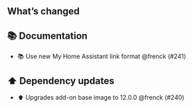 ## What’s changed

## 📚 Documentation

- 📚 Use new My Home Assistant link format @frenck (#241)

## ⬆️ Dependency updates

- ⬆️ Upgrades add-on base image to 12.0.0 @frenck (#240)
